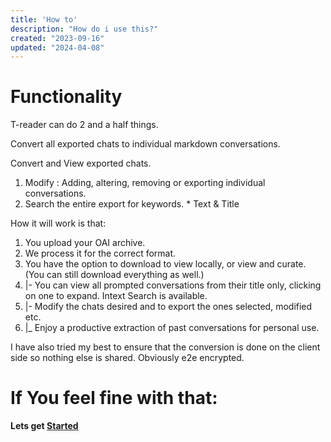```yaml
---
title: 'How to'
description: "How do i use this?"
created: "2023-09-16"
updated: "2024-04-08"
---
```


# Functionality

T-reader can do 2 and a half things.

 Convert all exported chats to individual markdown conversations.

 Convert and View exported chats.

1. Modify : Adding, altering, removing or exporting individual conversations.
2. Search the entire export for keywords. * Text & Title

How it will work is that:

1. You upload your OAI archive.
2. We process it for the correct format.
3. You have the option to download to view locally, or view and curate. (You can still download everything as well.)
4. |- You can view all prompted conversations from their title only, clicking on one to expand. Intext Search is available.
5. |- Modify the chats desired and to export the ones selected, modified etc.
6. |_ Enjoy a productive extraction of past conversations for personal use.

I have also tried my best to ensure that the conversion is done on the client side so nothing else is shared. Obviously e2e encrypted.

# If You feel fine with that:

**Lets get [Started](/archive)<p>**
